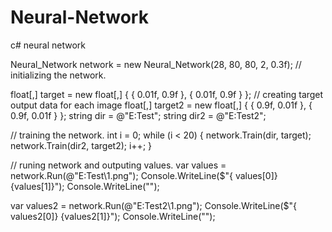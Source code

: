 # Neural-Network
c# neural network



Neural_Network network = new Neural_Network(28, 80, 80, 2, 0.3f); // initializing the network.

float[,] target = new float[,] { { 0.01f, 0.9f }, { 0.01f, 0.9f } }; // creating target output data for each image
float[,] target2 = new float[,] { { 0.9f, 0.01f }, { 0.9f, 0.01f } };
string dir = @"E:Test";
string dir2 = @"E:Test2";

// training the network.
int i = 0;
while (i < 20)
{
    network.Train(dir, target);
    network.Train(dir2, target2);
    i++;
}

// runing network and outputing values.
var values = network.Run(@"E:Test\1.png");
Console.WriteLine($"{ values[0]} {values[1]}");
Console.WriteLine("");

var values2 = network.Run(@"E:Test2\1.png");
Console.WriteLine($"{ values2[0]} {values2[1]}");
Console.WriteLine("");
